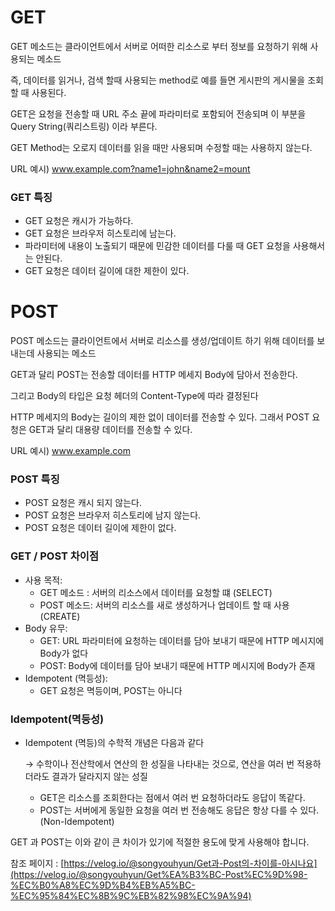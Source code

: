 # GET

GET 메소드는 클라이언트에서 서버로 어떠한 리소스로 부터 정보를 요청하기 위해 사용되는 메소드

즉, 데이터를 읽거나, 검색 할때 사용되는 method로 예를 들면 게시판의 게시물을 조회할 때 사용된다.

GET은 요청을 전송할 때 URL 주소 끝에 파라미터로 포함되어 전송되며 이 부분을 Query String(쿼리스트링) 이라 부른다.

GET Method는 오로지 데이터를 읽을 때만 사용되며 수정할 때는 사용하지 않는다.

URL 예시) www.example.com?name1=john&name2=mount

### GET 특징

- GET 요청은 캐시가 가능하다.
- GET 요청은 브라우저 히스토리에 남는다.
- 파라미터에 내용이 노출되기 때문에 민감한 데이터를 다룰 때 GET 요청을 사용해서는 안된다.
- GET 요청은 데이터 길이에 대한 제한이 있다.

# POST

POST 메소드는 클라이언트에서 서버로 리소스를 생성/업데이트 하기 위해 데이터를 보내는데 사용되는 메소드

GET과 달리 POST는 전송할 데이터를 HTTP 메세지 Body에 담아서 전송한다.

그리고 Body의 타입은 요청 헤더의 Content-Type에 따라 결정된다

HTTP 메세지의 Body는 길이의 제한 없이 데이터를 전송할 수 있다. 그래서 POST 요청은 GET과 달리 대용량 데이터를 전송할 수 있다.

URL 예시) www.example.com

### POST 특징

- POST 요청은 캐시 되지 않는다.
- POST 요청은 브라우저 히스토리에 남지 않는다.
- POST 요청은 데이터 길이에 제한이 없다.

### GET / POST 차이점

- 사용 목적:
    - GET 메소드 : 서버의 리소스에서 데이터를 요청할 떄 (SELECT)
    - POST 메소드: 서버의 리소스를 새로 생성하거나 업데이트 할 때 사용 (CREATE)
- Body 유무:
    - GET: URL 파라미터에 요청하는 데이터를 담아 보내기 때문에 HTTP 메시지에 Body가 없다
    - POST: Body에 데이터를 담아 보내기 때문에 HTTP 메시지에 Body가 존재
- Idempotent (멱등성):
    - GET 요청은 멱등이며, POST는 아니다


### Idempotent(멱등성)

- Idempotent (멱등)의 수학적 개념은 다음과 같다

    → 수학이나 전산학에서 연산의 한 성질을 나타내는 것으로, 연산을 여러 번 적용하더라도 결과가 달라지지 않는 성질

    - GET은 리소스를 조회한다는 점에서 여러 번 요청하더라도 응답이 똑같다.
    - POST는 서버에게 동일한 요청을 여러 번 전송해도 응답은 항상 다를 수 있다.(Non-Idempotent)


GET 과 POST는 이와 같이 큰 차이가 있기에 적절한 용도에 맞게 사용해야 합니다.

참조 페이지 : [https://velog.io/@songyouhyun/Get과-Post의-차이를-아시나요](https://velog.io/@songyouhyun/Get%EA%B3%BC-Post%EC%9D%98-%EC%B0%A8%EC%9D%B4%EB%A5%BC-%EC%95%84%EC%8B%9C%EB%82%98%EC%9A%94)

